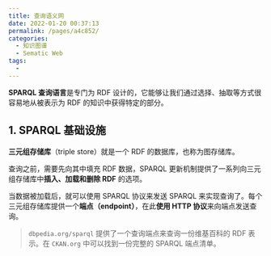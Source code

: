 ```yaml
---
title: 查询语义网
date: 2022-01-20 00:37:13
permalink: /pages/a4c852/
categories:
  - 知识图谱
  - Sematic Web
tags:
  - 
---
```

**SPARQL 查询语言**是专门为 RDF 设计的，它能够让我们通过选择、抽取等方式很容易地从被表示为 RDF 的知识中获得特定的部分。

## 1. SPARQL 基础设施

**三元组存储库**（triple store）就是一个 RDF 的数据库，也称为图存储库。

查询之前，需要先向其中填充 RDF 数据，SPARQL 更新机制提供了一系列向三元组存储库中**插入、加载和删除 RDF** 的选项。

当数据被加载后，就可以使用 SPARQL 协议来发送 SPARQL 来实现查询了。每个三元组存储库提供一个**端点（endpoint）**，在此**使用 HTTP 协议**来向端点发送查询。

> `dbpedia.org/sparql` 提供了一个查询端点来查询一份维基百科的 RDF 表示。在 `CKAN.org` 中可以找到一份完整的 SPARQL 端点清单。

